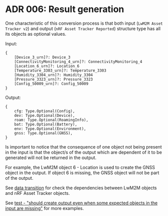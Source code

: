 # ADR 006: Result generation

One characteristic of this conversion process is that both input
(`LwM2M Asset Tracker v2`) and output (`nRF Asset Tracker Reported`) structure
type has all its objects as optional values.

Input:

```
{
	[Device_3_urn]?: Device_3
	[ConnectivityMonitoring_4_urn]?: ConnectivityMonitoring_4
	[Location_6_urn]?: Location_6
	[Temperature_3303_urn]?: Temperature_3303
	[Humidity_3304_urn]?: Humidity_3304
	[Pressure_3323_urn]?: Pressure_3323
	[Config_50009_urn]?: Config_50009
}

```

Output:

```
{
	cfg: Type.Optional(Config),
	dev: Type.Optional(Device),
	roam: Type.Optional(RoamingInfo),
	bat: Type.Optional(Battery),
	env: Type.Optional(Environment),
	gnss: Type.Optional(GNSS),
}

```

Is important to notice that the consequence of one object not being present in
the input is that the object/s of the output which are dependent of it to be
generated will not be returned in the output.

For example, the LwM2M object 6 - Location is used to create the GNSS object in
the output. If object 6 is missing, the GNSS object will not be part of the
output.

See [data transition](documents/data-transition.md) for check the dependencies
between LwM2M objects and nRF Asset Tracker objects.

See
[test - "should create output even when some expected objects in the input are missing"](../src/converter.spec.ts)
for more examples.
